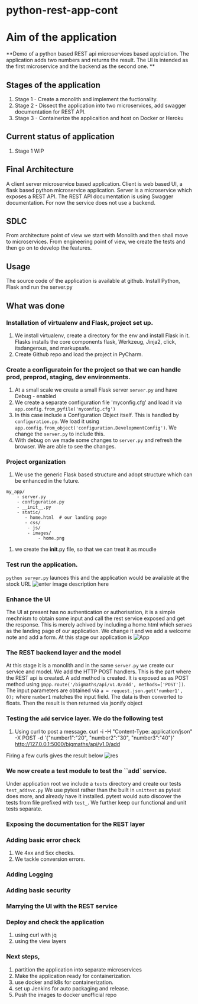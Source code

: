 # python-rest-app-cont

# Aim of the application 
**Demo of a python based REST api microservices based applciation. The application adds two numbers and returns the result. The UI is intended as the first microservice and the backend as the second one.  **

## Stages of the application
1. Stage 1 - Create a monolith and implement the fuctionality. 
2. Stage 2 - Dissect the application into two microservices, add swagger documentation for REST API.
3. Stage 3 - Containerize the applicaition and host on Docker or Heroku

## Current status of application 
1. Stage 1 WIP
	

## Final Architecture
A client server microservice based application. 
Client is web based UI, a flask based python microservice application. 
Server is a microservice which exposes a REST API.  The REST API documentation is using Swagger documentation. 
For now the service does not use a backend. 

## SDLC
From architecture point of view we start with Monolith and then shall move to microservices. From engineering point of view, we create the tests and then go on to develop the features. 

## Usage
The source code of the application is available at github. 
Install Python, Flask and run the server.py

## What was done 

### Installation of virtualenv and Flask, project set up. 
1. We install virtualenv, create a directory for the env and install Flask in it. Flasks installs the core components flask, Werkzeug, Jinja2, click, itsdangerous, and markupsafe.
2. Create Github repo and load the project in PyCharm. 

### Create a configuratoin for the project so that we can handle prod, preprod, staging, dev environments. 
1. At a small scale we create a small Flask server `server.py` and have Debug - enabled 
1. We create a separate configuration file 'myconfig.cfg' and load it via  `app.config.from_pyfile('myconfig.cfg') `
1. In this case include a Configuration Object itself. This is handled by `configuration.py`. We load it using `app.config.from_object('configuration.DevelopmentConfig')`. We change the `server.py` to include this.
1. With debug on we made some changes to `server.py` and refresh the browser. We are able to see the changes.

### Project organization 
1. We use the generic Flask based structure and adopt structure which can be enhanced in the future. 

```
my_app/ 
    - server.py 
    - configuration.py 
    - __init__.py 
    - static/ 
       - home.html  # our landing page
       - css/ 
        - js/ 
        - images/ 
            - home.png 
```
1. we create the __init__.py file, so that we can treat it as moudle

### Test run the application. 
`python server.py` launces this and the application would be available at the stock URL 
![enter image description here](https://i.imgur.com/rPo5m1T.png)

### Enhance the UI 
The UI at present has no authentication or authorisation, it is a simple mechnism to obtain some input and call the rest service exposed and get the response.  This is merely achived by including a home.html which serves as the landing page of our application. We change it and we add a welcome note and add a form.
At this stage our application is ![App](https://i.imgur.com/w5yGfU3.png)

### The REST backend layer and the model
At this stage it is a monolith and in the same `server.py` we create our service and model. 
We add the HTTP POST handlers. This is the part where the REST api is created. 
A add method is created. It is exposed as as POST method using `@app.route('/bigmaths/api/v1.0/add', methods=['POST'])`. The input parameters are obtained via `a = request.json.get('number1', 0);` where `number1` matches the input field. The data is then converted to floats. Then the result is then returned via jsonify object

### Testing the `add` service layer. We do the following test
1. Using curl to post a message. 
curl -i -H "Content-Type: application/json" -X POST -d '{"number1":"20", "number2":"30", "number3":"40"}' http://127.0.0.1:5000/bigmaths/api/v1.0/add

Firing a few curls gives the result below 
![res](https://i.imgur.com/rETQRdq.png)

### We now create a test module to test the ``add` service.
Under application root we include a `tests` directory and create our tests `test_addsvc.py` We use pytest rather than the built in `unittest` as pytest does more, and already have it installed. pytest would auto discover the tests from file prefixed with `test_`. We further keep our functional and unit tests separate. 

### Exposing the documentation for the REST layer


### Adding basic error check 
1. We 4xx and 5xx checks.
2. We tackle conversion errors. 

### Adding Logging 

### Adding basic security

### Marrying the UI with the REST service

### Deploy and check the application 
1. using curl with jq
2. using the view layers

### Next steps, 
1. partition the application into separate microservices 
1. Make the application ready for containerization. 
1. use docker and k8s for containerization. 
2. set up Jenkins for auto packaging and release. 
1. Push the images to docker unofficial repo










